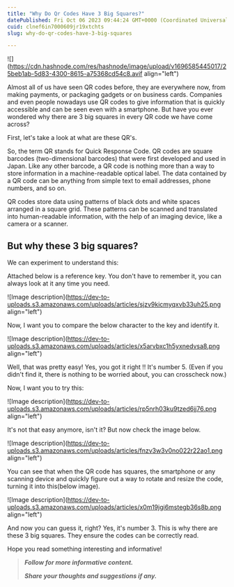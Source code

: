 ```yaml
---
title: "Why Do Qr Codes Have 3 Big Squares?"
datePublished: Fri Oct 06 2023 09:44:24 GMT+0000 (Coordinated Universal Time)
cuid: clnef6in7000609jr19xtchts
slug: why-do-qr-codes-have-3-big-squares

---
```


![](https://cdn.hashnode.com/res/hashnode/image/upload/v1696585445017/25beb1ab-5d83-4300-8615-a75368cd54c8.avif align="left")

Almost all of us have seen QR codes before, they are everywhere now, from making payments, or packaging gadgets or on business cards. Companies and even people nowadays use QR codes to give information that is quickly accessible and can be seen even with a smartphone. But have you ever wondered why there are 3 big squares in every QR code we have come across?

First, let's take a look at what are these QR's.

So, the term QR stands for Quick Response Code. QR codes are square barcodes (two-dimensional barcodes) that were first developed and used in Japan. Like any other barcode, a QR code is nothing more than a way to store information in a machine-readable optical label. The data contained by a QR code can be anything from simple text to email addresses, phone numbers, and so on.

QR codes store data using patterns of black dots and white spaces arranged in a square grid. These patterns can be scanned and translated into human-readable information, with the help of an imaging device, like a camera or a scanner.

## But why these 3 big squares?

We can experiment to understand this:

Attached below is a reference key. You don't have to remember it, you can always look at it any time you need.

![Image description](https://dev-to-uploads.s3.amazonaws.com/uploads/articles/sjzv9kicmyqxvb33uh25.png align="left")

Now, I want you to compare the below character to the key and identify it.

![Image description](https://dev-to-uploads.s3.amazonaws.com/uploads/articles/x5arvbxc1h5yxnedvsa8.png align="left")

Well, that was pretty easy! Yes, you got it right !! It's number 5. (Even if you didn't find it, there is nothing to be worried about, you can crosscheck now.)

Now, I want you to try this:

![Image description](https://dev-to-uploads.s3.amazonaws.com/uploads/articles/rp5nrh03ku9tzed6jj76.png align="left")

It's not that easy anymore, isn't it? But now check the image below.

![Image description](https://dev-to-uploads.s3.amazonaws.com/uploads/articles/fnzv3w3v0no022r22ao1.png align="left")

You can see that when the QR code has squares, the smartphone or any scanning device and quickly figure out a way to rotate and resize the code, turning it into this(below image).

![Image description](https://dev-to-uploads.s3.amazonaws.com/uploads/articles/x0m19jgi6mstegb36s8b.png align="left")

And now you can guess it, right? Yes, it's number 3. This is why there are these 3 big squares. They ensure the codes can be correctly read.

Hope you read something interesting and informative!

> ***Follow for more informative content.***
> 
> ***Share your thoughts and suggestions if any.***